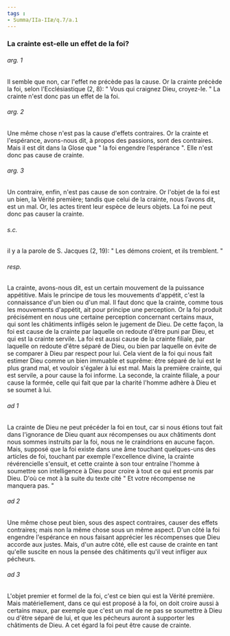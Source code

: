 ```yaml
---
tags : 
- Summa/IIa-IIæ/q.7/a.1
---
```


### La crainte est-elle un effet de la foi?

###### arg. 1
Il semble que non, car l'effet ne précède pas la cause. Or la crainte précède la foi, selon l'Ecclésiastique (2, 8): " Vous qui craignez Dieu, croyez-le. " La crainte n'est donc pas un effet de la foi. 

###### arg. 2
Une même chose n'est pas la cause d'effets contraires. Or la crainte et l'espérance, avons-nous dit, à propos des passions, sont des contraires. Mais il est dit dans la Glose que " la foi engendre l’espérance ". Elle n'est donc pas cause de crainte. 

###### arg. 3
Un contraire, enfin, n'est pas cause de son contraire. Or l'objet de la foi est un bien, la Vérité première; tandis que celui de la crainte, nous l’avons dit, est un mal. Or, les actes tirent leur espèce de leurs objets. La foi ne peut donc pas causer la crainte. 

###### s.c.
il y a la parole de S. Jacques (2, 19): " Les démons croient, et ils tremblent. " 

###### resp.
La crainte, avons-nous dit, est un certain mouvement de la puissance appétitive. Mais le principe de tous les mouvements d'appétit, c'est la connaissance d'un bien ou d'un mal. Il faut donc que la crainte, comme tous les mouvements d'appétit, ait pour principe une perception. Or la foi produit précisément en nous une certaine perception concernant certains maux, qui sont les châtiments infligés selon le jugement de Dieu. De cette façon, la foi est cause de la crainte par laquelle on redoute d'être puni par Dieu, et qui est la crainte servile. La foi est aussi cause de la crainte filiale, par laquelle on redoute d'être séparé de Dieu, ou bien par laquelle on évite de se comparer à Dieu par respect pour lui. Cela vient de la foi qui nous fait estimer Dieu comme un bien immuable et suprême: être séparé de lui est le plus grand mal, et vouloir s'égaler à lui est mal. Mais la première crainte, qui est servile, a pour cause la foi informe. La seconde, la crainte filiale, a pour cause la formée, celle qui fait que par la charité l'homme adhère à Dieu et se soumet à lui. 

###### ad 1
La crainte de Dieu ne peut précéder la foi en tout, car si nous étions tout fait dans l'ignorance de Dieu quant aux récompenses ou aux châtiments dont nous sommes instruits par la foi, nous ne le craindrions en aucune façon. Mais, supposé que la foi existe dans une âme touchant quelques-uns des articles de foi, touchant par exemple l'excellence divine, la crainte révérencielle s'ensuit, et cette crainte à son tour entraîne l'homme à soumettre son intelligence à Dieu pour croire à tout ce qui est promis par Dieu. D'où ce mot à la suite du texte cité " Et votre récompense ne manquera pas. " 

###### ad 2
Une même chose peut bien, sous des aspect contraires, causer des effets contraires; mais non la même chose sous un même aspect. D'un côté la foi engendre l'espérance en nous faisant apprécier les récompenses que Dieu accorde aux justes. Mais, d'un autre côté, elle est cause de crainte en tant qu'elle suscite en nous la pensée des châtiments qu'il veut infliger aux pécheurs. 

###### ad 3
L'objet premier et formel de la foi, c'est ce bien qui est la Vérité première. Mais matériellement, dans ce qui est proposé à la foi, on doit croire aussi à certains maux, par exemple que c'est un mal de ne pas se soumettre à Dieu ou d'être séparé de lui, et que les pécheurs auront à supporter les châtiments de Dieu. A cet égard la foi peut être cause de crainte. 

